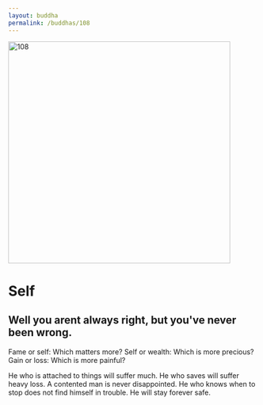 ```yaml
---
layout: buddha
permalink: /buddhas/108
---
```


<div class="uk-text-center">
<img src="{{"/assets/img/buddhas/buddha-108.jpg" | relative_url}}" alt="108"  width="448" height="448"></div>

# Self

## Well you arent always right, but you've never been wrong.



Fame or self: Which matters more?
Self or wealth: Which is more precious?
Gain or loss: Which is more painful?

He who is attached to things will suffer much.
He who saves will suffer heavy loss.
A contented man is never disappointed.
He who knows when to stop does not find himself in trouble.
He will stay forever safe.
